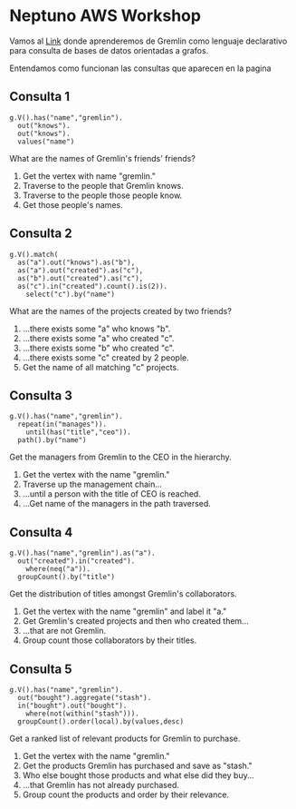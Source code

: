 # Neptuno AWS Workshop

Vamos al [Link](https://tinkerpop.apache.org/gremlin.html) donde aprenderemos de Gremlin como lenguaje declarativo para consulta de bases de datos orientadas a grafos.

Entendamos como funcionan las consultas que aparecen en la pagina

## Consulta 1
```
g.V().has("name","gremlin").
  out("knows").
  out("knows").
  values("name")
```
What are the names of Gremlin's friends' friends?

1. Get the vertex with name "gremlin."
2. Traverse to the people that Gremlin knows.
3. Traverse to the people those people know.
4. Get those people's names.

## Consulta 2
```
g.V().match(
  as("a").out("knows").as("b"),
  as("a").out("created").as("c"),
  as("b").out("created").as("c"),
  as("c").in("created").count().is(2)).
    select("c").by("name")
```
What are the names of the projects created by two friends?

1. ...there exists some "a" who knows "b".
2. ...there exists some "a" who created "c".
3. ...there exists some "b" who created "c".
4. ...there exists some "c" created by 2 people.
5. Get the name of all matching "c" projects.

## Consulta 3
```
g.V().has("name","gremlin").
  repeat(in("manages")).
    until(has("title","ceo")).
  path().by("name")
```
Get the managers from Gremlin to the CEO in the hierarchy.

1. Get the vertex with the name "gremlin."
2. Traverse up the management chain...
3. ...until a person with the title of CEO is reached.
4. ...Get name of the managers in the path traversed.

## Consulta 4
```
g.V().has("name","gremlin").as("a").
  out("created").in("created").
    where(neq("a")).
  groupCount().by("title")
```
Get the distribution of titles amongst Gremlin's collaborators.

1. Get the vertex with the name "gremlin" and label it "a."
2. Get Gremlin's created projects and then who created them...
3. ...that are not Gremlin.
4. Group count those collaborators by their titles.

## Consulta 5
```
g.V().has("name","gremlin").
  out("bought").aggregate("stash").
  in("bought").out("bought").
    where(not(within("stash"))).
  groupCount().order(local).by(values,desc)
```
Get a ranked list of relevant products for Gremlin to purchase.

1. Get the vertex with the name "gremlin."
2. Get the products Gremlin has purchased and save as "stash."
3. Who else bought those products and what else did they buy...
4. ...that Gremlin has not already purchased.
5. Group count the products and order by their relevance.


